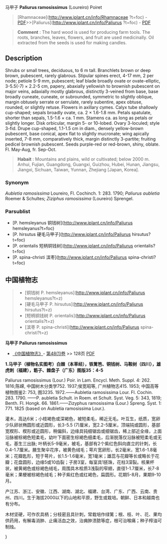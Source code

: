 马甲子 **Paliurus ramosissimus** (Loureiro) Poiret

> [Rhamnaceae](http://www.iplant.cn/info/Rhamnaceae ?t=foc) - [PDF](http://iplant.cn/foc/pdf/Rhamnaceae.pdf)>>[Paliurus](http://www.iplant.cn/info/Paliurus ?t=foc) - [PDF](http://www.iplant.cn/foc/pdf/Paliurus.pdf)

> **Comment** : 
> The hard wood is used for producing farm tools. The roots, branches, leaves, flowers, and fruit are used medicinally. Oil extracted from the seeds is used for making candles.

## Description

Shrubs or small trees, deciduous, to 6 m tall. Branchlets brown or deep brown, pubescent, rarely glabrous. Stipular spines erect, 4-17 mm, 2 per node; petiole 5-9 mm, pubescent; leaf blade broadly ovate or ovate-elliptic, 3-5.5(-7) × 2.2-5 cm, papery, abaxially yellowish to brownish pubescent on major veins, adaxially mostly glabrous, distinctly 3-veined from base, base broadly cuneate, cuneate, or subrounded, symmetric to slightly oblique, margin obtusely serrate or serrulate, rarely subentire, apex obtuse, rounded, or slightly retuse. Flowers in axillary cymes. Calyx tube shallowly cup-shaped; sepals broadly ovate, ca. 2 × 1.6-1.8 mm. Petals spatulate, shorter than sepals, 1.5-1.6 × ca. 1 mm. Stamens ca. as long as petals or slightly longer. Disk orbicular, margin 5- or 10-lobed. Ovary 3-loculed; style 3-fid. Drupe cup-shaped, 1.1-1.5 cm in diam., densely yellow-brown pubescent, base conical, apex flat to slightly mucronate; wing apically inserted, 7-8 mm, comparatively thick, margin distinctly 3-partite; fruiting pedicel brownish pubescent. Seeds purple-red or red-brown, shiny, oblate. Fl. May-Aug, fr. Sep-Oct.

> **Habait** : 
> Mountains and plains, wild or cultivated; below 2000 m. Anhui, Fujian, Guangdong, Guangxi, Guizhou, Hubei, Hunan, Jiangsu, Jiangxi, Sichuan, Taiwan, Yunnan, Zhejiang [Japan, Korea].

### Synonym
*Aubletia ramosissima* Loureiro, Fl. Cochinch. 1: 283. 1790; *Paliurus aubletia* Roemer & Schultes; *Ziziphus ramosissima* (Loureiro) Sprengel.

### Parsublist

* [P.  hemsleyanus  铜钱树](http://www.iplant.cn/info/Paliurus hemsleyanus?t=foc)
* [P.  hirsutus  硬毛马甲子](http://www.iplant.cn/info/Paliurus hirsutus?t=foc)
* [P.  orientalis  短柄铜钱树](http://www.iplant.cn/info/Paliurus orientalis?t=foc)
* [P.  spina-christi  滨枣](http://www.iplant.cn/info/Paliurus spina-christi?t=foc)

## 中国植物志

> * [铜钱树  P.  hemsleyanus](http://www.iplant.cn/info/Paliurus hemsleyanus?t=z)
> * [硬毛马甲子  P.  hirsutus](http://www.iplant.cn/info/Paliurus hirsutus?t=z)
> * [短柄铜钱树  P.  orientalis](http://www.iplant.cn/info/Paliurus orientalis?t=z)
> * [滨枣  P.  spina-christi](http://www.iplant.cn/info/Paliurus spina-christi?t=z)

**马甲子 Paliurus ramosissimus**

* [《中国植物志》](http://www.iplant.cn/frps)- [第48(1)卷](http://www.iplant.cn/frps/vol/48(1)) >> 128页 [PDF](http://www.iplant.cn/frps/pdf/48(1)/128.PDF)

**1.马甲子（植物名实图考）白棘（本草经），铁篱笆、铜钱树、马鞍树（四川），雄虎刺（福建），簕子、棘盘子（广东）图版35：4-5**

Paliurus ramosissimus (Lour.) Poir. in Lam. Encycl. Meth. Suppl. 4: 262. 1816;陈嵘, 中国树木分类学752. 1937;侯宽昭等, 广州植物志415. 1953; 中国高等植物图鉴2: 753, 图3235. 1972.——Aubletia ramosissima Lour. Fl. Cochin. 283. 1790. ——P. aubletia Schult. in Roem. et Schult. Syst. Veg. 5: 343, 1819; Benth. Fl. Hongk. 66. 1861.——Zizyphus ramosissima (Lour.) Spreng. Syst. 1: 771. 1825 (based on Aubletia ramosissima Lour.).

灌木，高达6米；小枝褐色或深褐色，被短柔毛，稀近无毛。叶互生，纸质，宽卵少队卵状椭圆形或近圆形，长3-5.5 (7)厘米，宽2.2-5厘米，顶端钝或圆形，基部宽楔形、楔形或近圆形，稍偏斜，边缘具钝细锯齿或细锯齿，稀上部近全缘，上面沿脉被棕褐色短柔毛，幼叶下面密生棕褐色细柔毛，后渐脱落仅沿脉被短柔毛或无毛，基生三出脉; 叶柄长5-9毫米，被毛，基部有2个紫红色斜向直立的针刺，长0.4-1.7厘米。腋生聚伞花序，被黄色绒毛；萼片宽卵形，长2毫米，宽1.6-1.8毫米；花瓣匙形，短于萼片，长1.5-1.6毫米，宽1毫米；雄蕊与花瓣等长或略长于花瓣；花盘圆形，边缘5或10齿裂；子房3室，每室具1胚珠，花柱3深裂。核果杯状，被黄褐色或棕褐色绒毛，周围具木栓质3浅裂的窄翅，直径1-1.7厘米，长7-8毫米；果梗被棕褐色绒毛；种子紫红色或红褐色，扁圆形。花期5-8月，果期9-10月。

产江苏、浙江、安徽、江西、湖南、湖北、福建、台湾、广东、广西、云南、贵州、四川。生于海拔2000以下的山地和平原，野生或栽培。朝鲜、日本和越南也有分布。

木材坚硬，可作农具柄；分枝密且具针刺，常栽培作绿篱；根、枝、叶、花、果均供药用，有解毒消肿、止痛活血之效，治痈肿溃脓等症，根可治喉痛；种子榨油可制烛。

}